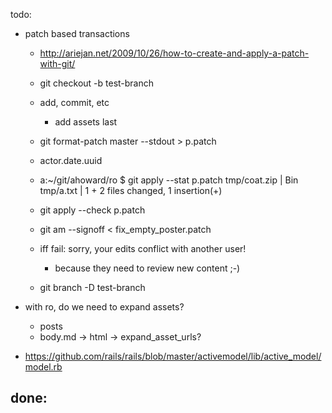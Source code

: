 todo:

  - patch based transactions

    - http://ariejan.net/2009/10/26/how-to-create-and-apply-a-patch-with-git/

    - git checkout -b test-branch
    - add, commit, etc
      - add assets last
    - git format-patch master --stdout > p.patch

    - actor.date.uuid

    - 
      a:~/git/ahoward/ro $ git apply --stat p.patch
       tmp/coat.zip |  Bin
       tmp/a.txt    |    1 +
       2 files changed, 1 insertion(+)

    - git apply --check p.patch

    - git am --signoff < fix_empty_poster.patch

    - iff fail: sorry, your edits conflict with another user!
      - because they need to review new content ;-)

    - git branch -D test-branch




  - with ro, do we need to expand assets?
    - posts
    -   body.md -> html -> expand_asset_urls?



  - https://github.com/rails/rails/blob/master/activemodel/lib/active_model/model.rb

done:
-
